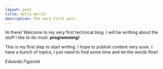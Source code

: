 ```yaml
---
layout: post
title: Hello World!
description: The very first post.
---
```


Hi there! Welcome to my very first technical blog. I will be writting about the stuff I like to do most: **programming!**

This is my first step to start writing. I hope to publish content very soon. I have a bunch of topics, I just need to find some time and let the words flow!

*Eduardo Figarola*
